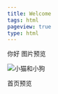 ```yaml
---
title: Welcome
tags: html
pageview: true
type: html
---
```

你好
图片预览

![小猫和小狗](https://pic.superbed.cn/item/5dde5da38e0e2e3ee9bfc48c.jpg)

<!--more-->

首页预览